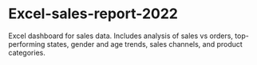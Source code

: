 # Excel-sales-report-2022
Excel dashboard for sales data. Includes analysis of sales vs orders, top-performing states, gender and age trends, sales channels, and product categories.
